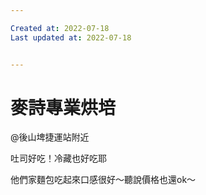 ```yaml
---

Created at: 2022-07-18
Last updated at: 2022-07-18


---
```


# 麥詩專業烘培


@後山埤捷運站附近

吐司好吃！冷藏也好吃耶

他們家麵包吃起來口感很好～聽說價格也還ok～

